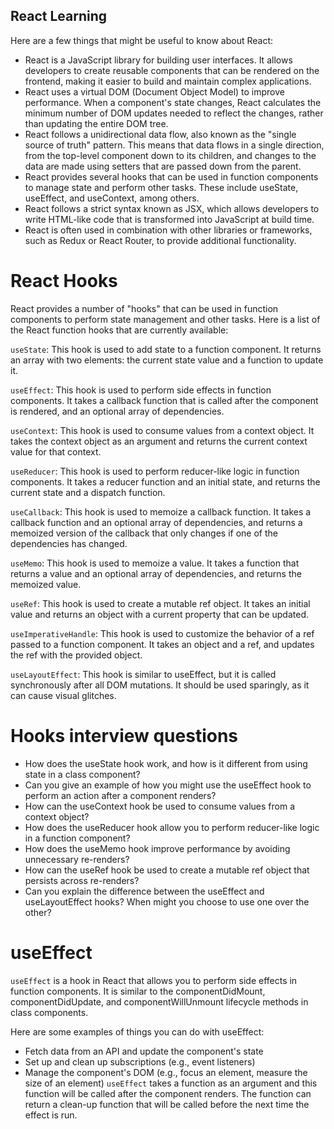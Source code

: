 ## React Learning

Here are a few things that might be useful to know about React:

- React is a JavaScript library for building user interfaces. It allows developers to create reusable components that can be rendered on the frontend, making it easier to build and maintain complex applications.
- React uses a virtual DOM (Document Object Model) to improve performance. When a component's state changes, React calculates the minimum number of DOM updates needed to reflect the changes, rather than updating the entire DOM tree.
- React follows a unidirectional data flow, also known as the "single source of truth" pattern. This means that data flows in a single direction, from the top-level component down to its children, and changes to the data are made using setters that are passed down from the parent.
- React provides several hooks that can be used in function components to manage state and perform other tasks. These include useState, useEffect, and useContext, among others.
- React follows a strict syntax known as JSX, which allows developers to write HTML-like code that is transformed into JavaScript at build time.
- React is often used in combination with other libraries or frameworks, such as Redux or React Router, to provide additional functionality.

# React Hooks

React provides a number of "hooks" that can be used in function components to perform state management and other tasks. Here is a list of the React function hooks that are currently available:

`useState`: This hook is used to add state to a function component. It returns an array with two elements: the current state value and a function to update it.

`useEffect`: This hook is used to perform side effects in function components. It takes a callback function that is called after the component is rendered, and an optional array of dependencies.

`useContext`: This hook is used to consume values from a context object. It takes the context object as an argument and returns the current context value for that context.

`useReducer`: This hook is used to perform reducer-like logic in function components. It takes a reducer function and an initial state, and returns the current state and a dispatch function.

`useCallback`: This hook is used to memoize a callback function. It takes a callback function and an optional array of dependencies, and returns a memoized version of the callback that only changes if one of the dependencies has changed.

`useMemo`: This hook is used to memoize a value. It takes a function that returns a value and an optional array of dependencies, and returns the memoized value.

`useRef`: This hook is used to create a mutable ref object. It takes an initial value and returns an object with a current property that can be updated.

`useImperativeHandle`: This hook is used to customize the behavior of a ref passed to a function component. It takes an object and a ref, and updates the ref with the provided object.

`useLayoutEffect`: This hook is similar to useEffect, but it is called synchronously after all DOM mutations. It should be used sparingly, as it can cause visual glitches.

# Hooks interview questions

- How does the useState hook work, and how is it different from using state in a class component?
- Can you give an example of how you might use the useEffect hook to perform an action after a component renders?
- How can the useContext hook be used to consume values from a context object?
- How does the useReducer hook allow you to perform reducer-like logic in a function component?
- How does the useMemo hook improve performance by avoiding unnecessary re-renders?
- How can the useRef hook be used to create a mutable ref object that persists across re-renders?
- Can you explain the difference between the useEffect and useLayoutEffect hooks? When might you choose to use one over the other?

# useEffect

`useEffect` is a hook in React that allows you to perform side effects in function components. It is similar to the componentDidMount, componentDidUpdate, and componentWillUnmount lifecycle methods in class components.

Here are some examples of things you can do with useEffect:

- Fetch data from an API and update the component's state
- Set up and clean up subscriptions (e.g., event listeners)
- Manage the component's DOM (e.g., focus an element, measure the size of an element)
`useEffect` takes a function as an argument and this function will be called after the component renders. The function can return a clean-up function that will be called before the next time the effect is run.
